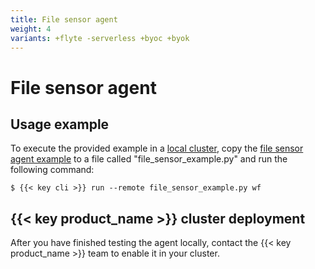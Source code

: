 ```yaml
---
title: File sensor agent
weight: 4
variants: +flyte -serverless +byoc +byok
---
```


# File sensor agent

## Usage example

To execute the provided example in a [local cluster](../../../development-cycle/running-in-a-local-cluster.md),
copy the [file sensor agent example](./file-sensor-agent-example.md) to a file called "file_sensor_example.py" and run the following command:

```shell
$ {{< key cli >}} run --remote file_sensor_example.py wf
```

## {{< key product_name >}} cluster deployment

After you have finished testing the agent locally, contact the {{< key product_name >}} team to enable it in your cluster.
